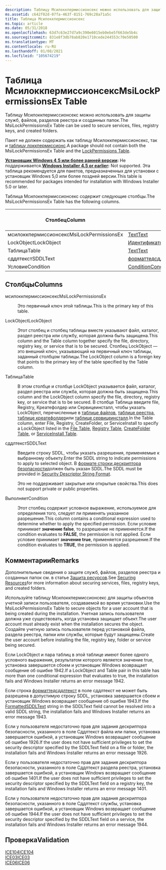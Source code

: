 ```yaml
---
description: Таблицу Мсилоккпермиссионсекс можно использовать для защиты служб, файлов, разделов реестра и созданных папок.
ms.assetid: c642f02d-07fa-463f-8151-769c28a71a5c
title: Таблица Мсилоккпермиссионсекс
ms.topic: article
ms.date: 05/31/2018
ms.openlocfilehash: 63d7c63e27d7a9c390e6015eb0ebe5f663de5b4c
ms.sourcegitcommit: 831e8f3db78ab820e1710cede244553c70e50500
ms.translationtype: MT
ms.contentlocale: ru-RU
ms.lasthandoff: 01/08/2021
ms.locfileid: "105674219"
---
```

# <a name="msilockpermissionsex-table"></a><span data-ttu-id="7bfba-103">Таблица Мсилоккпермиссионсекс</span><span class="sxs-lookup"><span data-stu-id="7bfba-103">MsiLockPermissionsEx Table</span></span>

<span data-ttu-id="7bfba-104">Таблицу Мсилоккпермиссионсекс можно использовать для защиты служб, файлов, разделов реестра и созданных папок.</span><span class="sxs-lookup"><span data-stu-id="7bfba-104">The MsiLockPermissionsEx Table can be used to secure services, files, registry keys, and created folders.</span></span>

<span data-ttu-id="7bfba-105">Пакет не должен содержать как таблицу Мсилоккпермиссионсекс, так и [таблицу локкпермиссионс](lockpermissions-table.md).</span><span class="sxs-lookup"><span data-stu-id="7bfba-105">A package should not contain both the MsiLockPermissionsEx Table and the [LockPermissions Table](lockpermissions-table.md).</span></span>

<span data-ttu-id="7bfba-106">**[Установщик Windows 4,5 или более ранней версии](not-supported-in-windows-installer-4-5.md):** Не поддерживается.</span><span class="sxs-lookup"><span data-stu-id="7bfba-106">**[Windows Installer 4.5 or earlier](not-supported-in-windows-installer-4-5.md):** Not supported.</span></span> <span data-ttu-id="7bfba-107">Эта таблица рекомендуется для пакетов, предназначенных для установки с установщик Windows 5,0 или более поздней версии.</span><span class="sxs-lookup"><span data-stu-id="7bfba-107">This table is recommended for packages intended for installation with Windows Installer 5.0 or later.</span></span>

<span data-ttu-id="7bfba-108">Таблица Мсилоккпермиссионсекс содержит следующие столбцы.</span><span class="sxs-lookup"><span data-stu-id="7bfba-108">The MsiLockPermissionsEx Table has the following columns.</span></span>



| <span data-ttu-id="7bfba-109">Столбец</span><span class="sxs-lookup"><span data-stu-id="7bfba-109">Column</span></span>               | <span data-ttu-id="7bfba-110">Type</span><span class="sxs-lookup"><span data-stu-id="7bfba-110">Type</span></span>                                       | <span data-ttu-id="7bfba-111">Ключ</span><span class="sxs-lookup"><span data-stu-id="7bfba-111">Key</span></span> | <span data-ttu-id="7bfba-112">Допускает значения NULL</span><span class="sxs-lookup"><span data-stu-id="7bfba-112">Nullable</span></span> |
|----------------------|--------------------------------------------|-----|----------|
| <span data-ttu-id="7bfba-113">мсилоккпермиссионсекс</span><span class="sxs-lookup"><span data-stu-id="7bfba-113">MsiLockPermissionsEx</span></span> | [<span data-ttu-id="7bfba-114">Text</span><span class="sxs-lookup"><span data-stu-id="7bfba-114">Text</span></span>](text.md)                           | <span data-ttu-id="7bfba-115">Да</span><span class="sxs-lookup"><span data-stu-id="7bfba-115">Y</span></span>   | <span data-ttu-id="7bfba-116">Нет</span><span class="sxs-lookup"><span data-stu-id="7bfba-116">N</span></span>        |
| <span data-ttu-id="7bfba-117">LockObject</span><span class="sxs-lookup"><span data-stu-id="7bfba-117">LockObject</span></span>           | [<span data-ttu-id="7bfba-118">Идентификатор</span><span class="sxs-lookup"><span data-stu-id="7bfba-118">Identifier</span></span>](identifier.md)               | <span data-ttu-id="7bfba-119">Нет</span><span class="sxs-lookup"><span data-stu-id="7bfba-119">N</span></span>   | <span data-ttu-id="7bfba-120">Нет</span><span class="sxs-lookup"><span data-stu-id="7bfba-120">N</span></span>        |
| <span data-ttu-id="7bfba-121">Таблица</span><span class="sxs-lookup"><span data-stu-id="7bfba-121">Table</span></span>                | [<span data-ttu-id="7bfba-122">Text</span><span class="sxs-lookup"><span data-stu-id="7bfba-122">Text</span></span>](text.md)                           | <span data-ttu-id="7bfba-123">Нет</span><span class="sxs-lookup"><span data-stu-id="7bfba-123">N</span></span>   | <span data-ttu-id="7bfba-124">Нет</span><span class="sxs-lookup"><span data-stu-id="7bfba-124">N</span></span>        |
| <span data-ttu-id="7bfba-125">сддлтекст</span><span class="sxs-lookup"><span data-stu-id="7bfba-125">SDDLText</span></span>             | [<span data-ttu-id="7bfba-126">форматтедсддлтекст</span><span class="sxs-lookup"><span data-stu-id="7bfba-126">FormattedSDDLText</span></span>](formattedsddltext.md) | <span data-ttu-id="7bfba-127">Нет</span><span class="sxs-lookup"><span data-stu-id="7bfba-127">N</span></span>   | <span data-ttu-id="7bfba-128">Нет</span><span class="sxs-lookup"><span data-stu-id="7bfba-128">N</span></span>        |
| <span data-ttu-id="7bfba-129">Условие</span><span class="sxs-lookup"><span data-stu-id="7bfba-129">Condition</span></span>            | [<span data-ttu-id="7bfba-130">Condition</span><span class="sxs-lookup"><span data-stu-id="7bfba-130">Condition</span></span>](condition.md)                 | <span data-ttu-id="7bfba-131">Нет</span><span class="sxs-lookup"><span data-stu-id="7bfba-131">N</span></span>   | <span data-ttu-id="7bfba-132">Да</span><span class="sxs-lookup"><span data-stu-id="7bfba-132">Y</span></span>        |



 

## <a name="columns"></a><span data-ttu-id="7bfba-133">Столбцы</span><span class="sxs-lookup"><span data-stu-id="7bfba-133">Columns</span></span>

<dl> <dt>

<span data-ttu-id="7bfba-134"><span id="MsiLockPermissionsEx"></span><span id="msilockpermissionsex"></span><span id="MSILOCKPERMISSIONSEX"></span>мсилоккпермиссионсекс</span><span class="sxs-lookup"><span data-stu-id="7bfba-134"><span id="MsiLockPermissionsEx"></span><span id="msilockpermissionsex"></span><span id="MSILOCKPERMISSIONSEX"></span>MsiLockPermissionsEx</span></span>
</dt> <dd>

<span data-ttu-id="7bfba-135">Это первичный ключ этой таблицы.</span><span class="sxs-lookup"><span data-stu-id="7bfba-135">This is the primary key of this table.</span></span>

</dd> <dt>

<span data-ttu-id="7bfba-136"><span id="LockObject"></span><span id="lockobject"></span><span id="LOCKOBJECT"></span>LockObject</span><span class="sxs-lookup"><span data-stu-id="7bfba-136"><span id="LockObject"></span><span id="lockobject"></span><span id="LOCKOBJECT"></span>LockObject</span></span>
</dt> <dd>

<span data-ttu-id="7bfba-137">Этот столбец и столбец таблицы вместе указывают файл, каталог, раздел реестра или службу, которая должна быть защищена.</span><span class="sxs-lookup"><span data-stu-id="7bfba-137">This column and the Table column together specify the file, directory, registry key, or service that is to be secured.</span></span> <span data-ttu-id="7bfba-138">Столбец LockObject — это внешний ключ, указывающий на первичный ключ таблицы, заданный столбцом таблицы.</span><span class="sxs-lookup"><span data-stu-id="7bfba-138">The LockObject column is a foreign key that points to the primary key of the table specified by the Table column.</span></span>

</dd> <dt>

<span data-ttu-id="7bfba-139"><span id="Table"></span><span id="table"></span><span id="TABLE"></span>Таблица</span><span class="sxs-lookup"><span data-stu-id="7bfba-139"><span id="Table"></span><span id="table"></span><span id="TABLE"></span>Table</span></span>
</dt> <dd>

<span data-ttu-id="7bfba-140">В этом столбце и столбце LockObject указывается файл, каталог, раздел реестра или служба, которая должна быть защищена.</span><span class="sxs-lookup"><span data-stu-id="7bfba-140">This column and the LockObject column specify the file, directory, registry key, or service that is to be secured.</span></span> <span data-ttu-id="7bfba-141">В столбце Таблица введите file, Registry, Креатефолдер или Сервицеинсталл, чтобы указать LockObject, перечисленные в [таблице файлов](file-table.md), [таблице реестра](registry-table.md), [таблице креатефолдер](createfolder-table.md)или [таблице сервицеинсталл](serviceinstall-table.md).</span><span class="sxs-lookup"><span data-stu-id="7bfba-141">In the Table column, enter File, Registry, CreateFolder, or ServiceInstall to specify a LockObject listed in the [File Table](file-table.md), [Registry Table](registry-table.md), [CreateFolder Table](createfolder-table.md), or [ServiceInstall Table](serviceinstall-table.md).</span></span>

</dd> <dt>

<span data-ttu-id="7bfba-142"><span id="SDDLText"></span><span id="sddltext"></span><span id="SDDLTEXT"></span>сддлтекст</span><span class="sxs-lookup"><span data-stu-id="7bfba-142"><span id="SDDLText"></span><span id="sddltext"></span><span id="SDDLTEXT"></span>SDDLText</span></span>
</dt> <dd>

<span data-ttu-id="7bfba-143">Введите строку SDDL, чтобы указать разрешения, применяемые к выбранному объекту.</span><span class="sxs-lookup"><span data-stu-id="7bfba-143">Enter the SDDL string to indicate permissions to apply to selected object.</span></span> <span data-ttu-id="7bfba-144">В [формате строки дескриптора безопасности](../secauthz/security-descriptor-string-format.md)должен быть указан SDDL.</span><span class="sxs-lookup"><span data-stu-id="7bfba-144">The SDDL must be provided in [Security Descriptor String Format](../secauthz/security-descriptor-string-format.md).</span></span>

<span data-ttu-id="7bfba-145">Это не поддерживает закрытые или открытые свойства.</span><span class="sxs-lookup"><span data-stu-id="7bfba-145">This does not support private or public properties.</span></span>

</dd> <dt>

<span data-ttu-id="7bfba-146"><span id="Condition"></span><span id="condition"></span><span id="CONDITION"></span>Выполняет</span><span class="sxs-lookup"><span data-stu-id="7bfba-146"><span id="Condition"></span><span id="condition"></span><span id="CONDITION"></span>Condition</span></span>
</dt> <dd>

<span data-ttu-id="7bfba-147">Этот столбец содержит условное выражение, используемое для определения того, следует ли применять указанное разрешение.</span><span class="sxs-lookup"><span data-stu-id="7bfba-147">This column contains a conditional expression used to determine whether to apply the specified permission.</span></span> <span data-ttu-id="7bfba-148">Если условие принимает **значение false**, то разрешение не применяется.</span><span class="sxs-lookup"><span data-stu-id="7bfba-148">If the condition evaluates to **FALSE**, the permission is not applied.</span></span> <span data-ttu-id="7bfba-149">Если условие принимает **значение true**, применяется разрешение.</span><span class="sxs-lookup"><span data-stu-id="7bfba-149">If the condition evaluates to **TRUE**, the permission is applied.</span></span>

</dd> </dl>

## <a name="remarks"></a><span data-ttu-id="7bfba-150">Комментарии</span><span class="sxs-lookup"><span data-stu-id="7bfba-150">Remarks</span></span>

<span data-ttu-id="7bfba-151">Дополнительные сведения о защите служб, файлов, разделов реестра и созданных папок см. в статье [Защита ресурсов](securing-resources-.md).</span><span class="sxs-lookup"><span data-stu-id="7bfba-151">See [Securing Resources](securing-resources-.md)for more information about securing services, files, registry keys, and created folders.</span></span>

<span data-ttu-id="7bfba-152">Используйте таблицу Мсилоккпермиссионсекс для защиты объектов учетной записи пользователя, создаваемой во время установки.</span><span class="sxs-lookup"><span data-stu-id="7bfba-152">Use the MsiLockPermissionsEx Table to secure objects for a user account that is being created during the installation.</span></span> <span data-ttu-id="7bfba-153">Учетная запись пользователя должна уже существовать, когда установка защищает объект.</span><span class="sxs-lookup"><span data-stu-id="7bfba-153">The user account must already exist when the installation secures the object.</span></span> <span data-ttu-id="7bfba-154">Создайте учетную запись пользователя перед установкой файла, раздела реестра, папки или службы, которые будут защищены.</span><span class="sxs-lookup"><span data-stu-id="7bfba-154">Create the user account before installing the file, registry key, folder or service being secured.</span></span>

<span data-ttu-id="7bfba-155">Если LockObject и пара таблиц в этой таблице имеют более одного условного выражения, результатом которого является значение true, установка завершается сбоем и установщик Windows возвращает сообщение об ошибке 1942.</span><span class="sxs-lookup"><span data-stu-id="7bfba-155">If a LockObject and Table pair in this table has more than one conditional expression that evaluates to true, the installation fails and Windows Installer returns an error message 1942.</span></span>

<span data-ttu-id="7bfba-156">Если строка [форматтедсддлтекст](formattedsddltext.md) в поле сддлтекст не может быть разрешена в допустимую строку SDDL, установка завершается сбоем и установщик Windows возвращает сообщение об ошибке 1943.</span><span class="sxs-lookup"><span data-stu-id="7bfba-156">If the [FormattedSDDLText](formattedsddltext.md) string in the SDDLText field cannot be resolved into a valid SDDL string, the installation fails and Windows Installer returns an error message 1943.</span></span>

<span data-ttu-id="7bfba-157">Если у пользователя недостаточно прав для задания дескриптора безопасности, указанного в поле Сддлтекст файла или папки, установка завершается ошибкой, а установщик Windows возвращает сообщение об ошибке 1926.</span><span class="sxs-lookup"><span data-stu-id="7bfba-157">If the user does not have sufficient privileges to set the security descriptor specified by the SDDLText field on a file or folder, the installation fails and Windows Installer returns an error message 1926.</span></span>

<span data-ttu-id="7bfba-158">Если у пользователя недостаточно прав для задания дескриптора безопасности, указанного в поле Сддлтекст раздела реестра, установка завершается ошибкой, а установщик Windows возвращает сообщение об ошибке 1401.</span><span class="sxs-lookup"><span data-stu-id="7bfba-158">If the user does not have sufficient privileges to set the security descriptor specified by the SDDLText field on a registry key, the installation fails and Windows Installer returns an error message 1401.</span></span>

<span data-ttu-id="7bfba-159">Если у пользователя недостаточно прав для задания дескриптора безопасности, указанного в поле Сддлтекст службы, установка завершается ошибкой, а установщик Windows возвращает сообщение об ошибке 1944.</span><span class="sxs-lookup"><span data-stu-id="7bfba-159">If the user does not have sufficient privileges to set the security descriptor specified by the SDDLText field on a service, the installation fails and Windows Installer returns an error message 1944.</span></span>

## <a name="validation"></a><span data-ttu-id="7bfba-160">Проверка</span><span class="sxs-lookup"><span data-stu-id="7bfba-160">Validation</span></span>

<dl>

[<span data-ttu-id="7bfba-161">ICE104</span><span class="sxs-lookup"><span data-stu-id="7bfba-161">ICE104</span></span>](ice-104.md)  
[<span data-ttu-id="7bfba-162">ICE03</span><span class="sxs-lookup"><span data-stu-id="7bfba-162">ICE03</span></span>](ice03.md)  
[<span data-ttu-id="7bfba-163">ICE06</span><span class="sxs-lookup"><span data-stu-id="7bfba-163">ICE06</span></span>](ice06.md)  
</dl>

 

 
